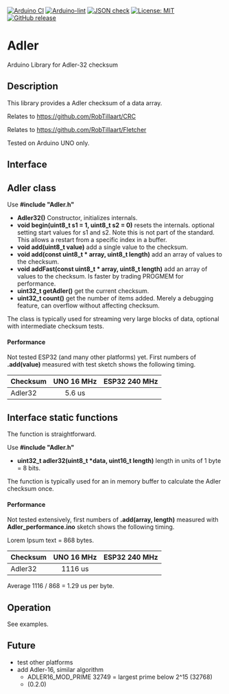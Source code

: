 
[![Arduino CI](https://github.com/RobTillaart/Adler/workflows/Arduino%20CI/badge.svg)](https://github.com/marketplace/actions/arduino_ci)
[![Arduino-lint](https://github.com/RobTillaart/Adler/actions/workflows/arduino-lint.yml/badge.svg)](https://github.com/RobTillaart/Adler/actions/workflows/arduino-lint.yml)
[![JSON check](https://github.com/RobTillaart/Adler/actions/workflows/jsoncheck.yml/badge.svg)](https://github.com/RobTillaart/Adler/actions/workflows/jsoncheck.yml)
[![License: MIT](https://img.shields.io/badge/license-MIT-green.svg)](https://github.com/RobTillaart/Adler/blob/master/LICENSE)
[![GitHub release](https://img.shields.io/github/release/RobTillaart/Adler.svg?maxAge=3600)](https://github.com/RobTillaart/Adler/releases)


# Adler

Arduino Library for Adler-32 checksum


## Description

This library provides a Adler checksum of a data array.

Relates to https://github.com/RobTillaart/CRC

Relates to https://github.com/RobTillaart/Fletcher

Tested on Arduino UNO only.


## Interface


## Adler class

Use **\#include "Adler.h"**

- **Adler32()** Constructor, initializes internals.
- **void begin(uint8_t s1 = 1, uint8_t s2 = 0)** resets the internals.
optional setting start values for s1 and s2. Note this is not part of the standard.
This allows a restart from a specific index in a buffer.
- **void add(uint8_t value)** add a single value to the checksum.
- **void add(const uint8_t \* array, uint8_t length)** add an array of values to the checksum.
- **void addFast(const uint8_t \* array, uint8_t length)** add an array of values to the checksum. Is faster by trading PROGMEM for performance.
- **uint32_t getAdler()** get the current checksum.
- **uint32_t count()** get the number of items added. Merely a debugging feature, can overflow without affecting checksum.

The class is typically used for streaming very large blocks of data,
optional with intermediate checksum tests.


#### Performance

Not tested ESP32 (and many other platforms) yet.
First numbers of **.add(value)** measured with test sketch shows the following timing.

| Checksum    |  UNO 16 MHz | ESP32 240 MHz |
|:------------|:-----------:|:-------------:|
| Adler32     |     5.6 us  |               |



## Interface static functions

The function is straightforward.

Use **\#include "Adler.h"**

- **uint32_t adler32(uint8_t \*data, uint16_t length)** length in units of 1 byte = 8 bits.

The function is typically used for an in memory buffer to calculate 
the Adler checksum once.


#### Performance


Not tested extensively, first numbers of **.add(array, length)**
measured with **Adler_performance.ino** sketch shows the following timing.

Lorem Ipsum text = 868 bytes.

| Checksum    |  UNO 16 MHz | ESP32 240 MHz |
|:------------|:-----------:|:-------------:|
| Adler32     |   1116 us   |               |

Average 1116 / 868 = 1.29 us per byte.


## Operation

See examples.


## Future

- test other platforms
- add Adler-16, similar algorithm 
  - ADLER16_MOD_PRIME  32749 = largest prime below 2^15 (32768)
  - (0.2.0)


